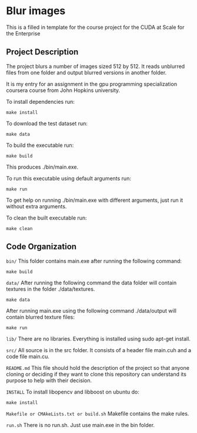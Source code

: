 # Blur images
This is a filled in template for the course project for the CUDA at Scale for the Enterprise

## Project Description
The project blurs a number of images sized 512 by 512. It reads unblurred files from one folder and output blurred versions
in another folder.

It is my entry for an assignment in the gpu programming specialization coursera course from John Hopkins university.

To install dependencies run:
```shell
make install
```
To download the test dataset run:

```shell
make data
```

To build the executable run:
```shell
make build
```
This produces ./bin/main.exe.

To run this executable using default arguments run:
```shell 
make run
```

To get help on running ./bin/main.exe with different arguments, just run it without extra arguments.

To clean the built executable run:
```shell 
make clean
```

## Code Organization

```bin/```
This folder contains main.exe after running the following command:
```shell
make build
```

```data/```
After running the following command the data folder will contain textures in the folder ./data/textures.
```shell
make data
```
After running main.exe using the following command ./data/output will contain blurred texture files:
```shell
make run
```

```lib/```
There are no libraries. Everything is installed using sudo apt-get install.

```src/```
All source is in the src folder. It consists of a header file main.cuh and a code file main.cu.

```README.md```
This file should hold the description of the project so that anyone cloning or deciding if they want to clone this repository can understand its purpose to help with their decision.

```INSTALL```
To install libopencv and libboost on ubuntu do:
```shell
make install
```

```Makefile or CMAkeLists.txt or build.sh```
Makefile contains the make rules.

```run.sh```
There is no run.sh. Just use main.exe in the bin folder.